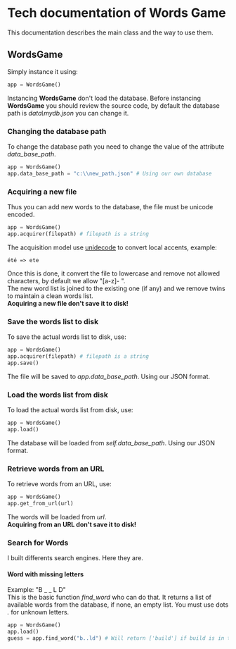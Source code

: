 # Tech documentation of Words Game  
This documentation describes the main class and the way to use them. 

## WordsGame  
Simply instance it using:  
```python
app = WordsGame()
```  
Instancing **WordsGame** don't load the database.
Before instancing **WordsGame** you should review the source code, by default the database path is *data\mydb.json* you can change it.  
### Changing the database path  
To change the database path you need to change the value of the attribute *data_base_path*.  
```python
app = WordsGame()
app.data_base_path = "c:\\new_path.json" # Using our own database
```  
### Acquiring a new file  
Thus you can add new words to the database, the file must be unicode encoded.  
```python  
app = WordsGame()
app.acquirer(filepath) # filepath is a string
```  
The acquisition model use [unidecode](https://pypi.org/project/Unidecode/) to convert local accents, example:  
```  
été => ete
```  
Once this is done, it convert the file to lowercase and remove not allowed characters, by default we allow "[a-z]- ".  
The new word list is joined to the existing one (if any) and we remove twins to maintain a clean words list.  
**Acquiring a new file don't save it to disk!**  
### Save the words list to disk
To save the actual words list to disk, use:  
```python  
app = WordsGame()
app.acquirer(filepath) # filepath is a string
app.save()
```  
The file will be saved to *app.data_base_path*. Using our JSON format.  
### Load the words list from disk
To load the actual words list from disk, use:  
```python  
app = WordsGame()
app.load()
```  
The database will be loaded from *self.data_base_path*. Using our JSON format.  
### Retrieve words from an URL
To retrieve words from an URL, use:  
```python  
app = WordsGame()
app.get_from_url(url)
```  
The words will be loaded from *url*.  
**Acquiring from an URL don't save it to disk!**  
### Search for Words  
I built differents search engines. Here they are.  
#### Word with missing letters  
Example: "B _ _ L D"  
This is the basic function *find_word* who can do that. It returns a list of available words from the database, if none, an empty list. You must use dots *.* for unknown letters.  
```python  
app = WordsGame()
app.load()  
guess = app.find_word("b..ld") # Will return ['build'] if build is in the database, off course.
```  